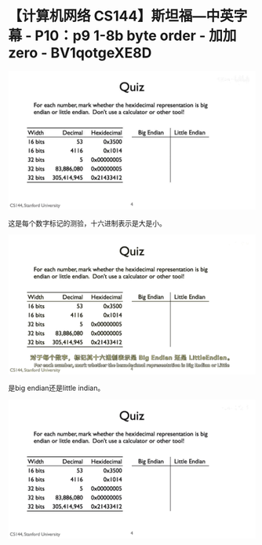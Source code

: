 # 【计算机网络 CS144】斯坦福—中英字幕 - P10：p9 1-8b byte order - 加加zero - BV1qotgeXE8D

![](img/dd2db7b8f0aef792ca32e120da66b49b_0.png)

这是每个数字标记的测验，十六进制表示是大是小。

![](img/dd2db7b8f0aef792ca32e120da66b49b_2.png)

是big endian还是little indian。

![](img/dd2db7b8f0aef792ca32e120da66b49b_4.png)